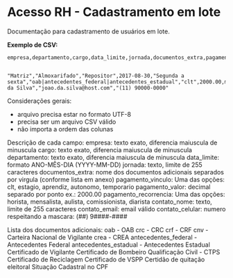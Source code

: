 # **Acesso RH - Cadastramento em lote**

 Documentação para cadastramento de usuários em lote.

**Exemplo de CSV:**
```
empresa,departamento,cargo,data_limite,jornada,documentos_extra,pagamento_vinculo,pagamento_valor,pagamento_recorrencia,contato_nome,contato_email,contato_celular
```
```

"Matriz","Almoxarifado","Repositor",2017-08-30,"Segunda a sexta","oab|antecedentes_federal|antecedentes_estadual","clt",2000.00,mensalista,"João da Silva","joao.da.silva@host.com","(11) 90000-0000"
```


Considerações gerais:
- arquivo precisa estar no formato UTF-8
- precisa ser um arquivo CSV válido
- não importa a ordem das colunas


Descrição de cada campo:
empresa: texto exato, diferencia maiuscula de minuscula
cargo: texto exato, diferencia maiuscula de minuscula
departamento: texto exato, diferencia maiuscula de minuscula
data_limite: formato ANO-MÊS-DIA (YYYY-MM-DD)
jornada: texto, limite de 255 caracteres
documentos_extra: nome dos documentos adicionais separados por virgula (conforme lista em anexo)
pagamento_vinculo: Uma das opções: clt, estagio, aprendiz, autonomo, temporario
pagamento_valor: decimal separado por ponto ex.: 2000.00
pagamento_recorrencia: Uma das opções: horista, mensalista, aulista, comissionista, diarista
contato_nome: texto, limite de 255 caracteres
contato_email: email válido
contato_celular: numero respeitando a mascara: (##) 9####-####


Lista dos documentos adicionais:
oab - OAB
crc - CRC
crf - CRF
cnv - Carteira Nacional de Vigilante
crea - CREA
antecedentes_federal - Antecedentes Federal
antecedentes_estadual - Antecedentes Estadual
Certificado de Vigilante
Certificado de Bombeiro
Qualificação Civil - CTPS
Certificado de Reciclagem
Certificado de VSPP
Certidão de quitação eleitoral
Situação Cadastral no CPF
